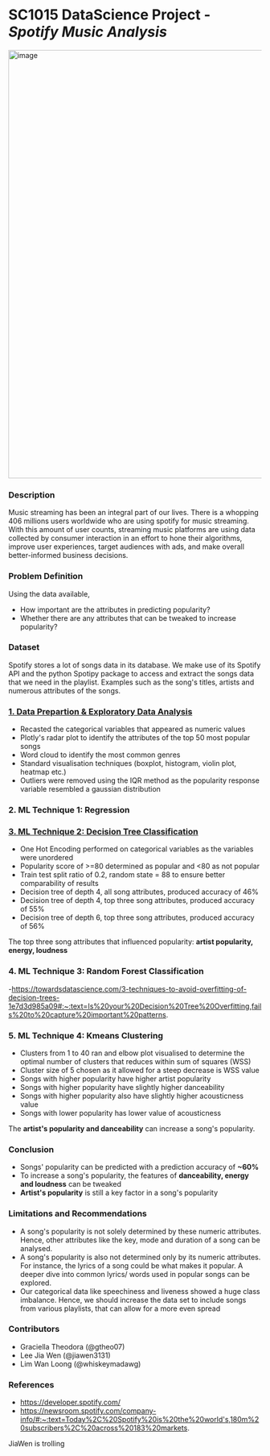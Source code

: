 # SC1015 DataScience Project - _Spotify Music Analysis_

<img width="850" alt="image" src="https://user-images.githubusercontent.com/90097030/164615136-60684cdc-bec6-428e-bd1c-d0afde7ac777.png">

### Description  
Music streaming has been an integral part of our lives. There is a whopping 406 millions users worldwide who are using spotify for music streaming. With this amount of user counts, streaming music platforms are using data collected by consumer interaction in an effort to hone their algorithms, improve user experiences, target audiences with ads, and make overall better-informed business decisions. 

### Problem Definition  
Using the data available,  
- How important are the attributes in predicting popularity?  
- Whether there are any attributes that can be tweaked to increase popularity?  

### Dataset
Spotify stores a lot of songs data in its database. We make use of its Spotify API and the python Spotipy package to access and extract the songs data that we need in the playlist. Examples such as the song's titles, artists and numerous attributes of the songs.

### [1. Data Prepartion & Exploratory Data Analysis](https://github.com/WhiskeyMaDawg/SC1015_DataScience_Project/blob/main/Data_Preparation_%26_Exploratory_Data_Analysis.ipynb)
- Recasted the categorical variables that appeared as numeric values
- Plotly's radar plot to identify the attributes of the top 50 most popular songs
- Word cloud to identify the most common genres
- Standard visualisation techniques (boxplot, histogram, violin plot, heatmap etc.)
- Outliers were removed using the IQR method as the popularity response variable resembled a gaussian distribution


### 2. ML Technique 1: Regression  

### [3. ML Technique 2: Decision Tree Classification](Decision_Tree_(Outliers_IQR).ipynb)  

- One Hot Encoding performed on categorical variables as the variables were unordered
- Popularity score of >=80 determined as popular and <80 as not popular
- Train test split ratio of 0.2, random state = 88 to ensure better comparability of results
- Decision tree of depth 4, all song attributes, produced accuracy of 46%
- Decision tree of depth 4, top three song attributes, produced accuracy of 55%
- Decision tree of depth 6, top three song attributes, produced accuracy of 56%

The top three song attributes that influenced popularity: **artist popularity, energy, loudness**

### 4. ML Technique 3: Random Forest Classification  
-https://towardsdatascience.com/3-techniques-to-avoid-overfitting-of-decision-trees-1e7d3d985a09#:~:text=Is%20your%20Decision%20Tree%20Overfitting,fails%20to%20capture%20important%20patterns.

### 5. ML Technique 4: Kmeans Clustering
- Clusters from 1 to 40 ran and elbow plot visualised to determine the optimal number of clusters that reduces within sum of squares (WSS)
- Cluster size of 5 chosen as it allowed for a steep decrease is WSS value
- Songs with higher popularity have higher artist popularity
- Songs with higher popularity have slightly higher danceability
- Songs with higher popularity also have slightly higher acousticness value
- Songs with lower popularity has lower value of acousticness

The **artist's popularity and danceability** can increase a song's popularity.

### Conclusion
- Songs' popularity can be predicted with a prediction accuracy of **~60%**
- To increase a song's popularity, the features of **danceability, energy and loudness** can be tweaked
- **Artist's popularity** is still a key factor in a song's popularity

### Limitations and Recommendations 
- A song's popularity is not solely determined by these numeric attributes. Hence, other attributes like the key, mode and duration of a song can be analysed.
- A song's popularity is also not determined only by its numeric attributes. For instance, the lyrics of a song could be what makes it popular. A deeper dive into common lyrics/ words used in popular songs can be explored.
- Our categorical data like speechiness and liveness showed a huge class imbalance. Hence, we should increase the data set to include songs from various playlists, that can allow for a more even spread

### Contributors  
- Graciella Theodora (@gtheo07)  
- Lee Jia Wen (@jiawen3131)
- Lim Wan Loong (@whiskeymadawg)  

### References  
- https://developer.spotify.com/
- https://newsroom.spotify.com/company-info/#:~:text=Today%2C%20Spotify%20is%20the%20world's,180m%20subscribers%2C%20across%20183%20markets.

JiaWen is trolling

